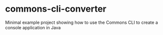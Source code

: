 # commons-cli-converter
Minimal example project showing how to use the Commons CLI to create a console application in Java
